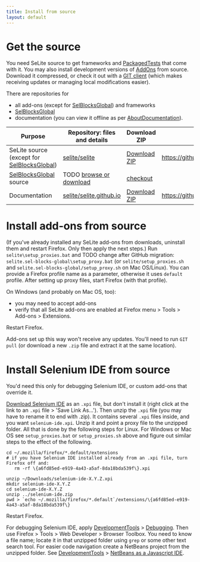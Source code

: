 ```yaml
---
title: Install from source
layout: default
---
```


# Get the source #
You need SeLite source to get frameworks and [PackagedTests](PackagedTests) that come with it. You may also install development versions of [AddOns](AddOns) from source. Download it compressed, or check it out with a [GIT client](http://git-scm.com/downloads) (which makes receiving updates or managing local modifications easier).

There are repositories for

* all add-ons (except for [SelBlocksGlobal](SelBlocksGlobal)) and frameworks
* [SelBlocksGlobal](SelBlocksGlobal)
* documentation (you can view it offline as per [AboutDocumentation](AboutDocumentation)).

| **Purpose**                        | **Repository: files and details** | **Download ZIP** | **Clone from GIT** |
|--------------------------------------|---------------------------------------|-----------------------|------|
| SeLite source (except for [SelBlocksGlobal](SelBlocksGlobal)) | [selite/selite](https://github.com/selite/selite) | [Download ZIP](https://github.com/selite/selite/archive/master.zip) | https://github.com/selite/selite.git |
| [SelBlocksGlobal](SelBlocksGlobal) source                | TODO [browse or download](https://code.google.com/p/selite/source/browse?repo=sel-blocks-global) | [checkout](https://code.google.com/p/selite/source/checkout?repo=sel-blocks-global) |
| Documentation                | [selite/selite.github.io](https://github.com/selite/selite.github.io) | [Download ZIP](https://github.com/selite/selite.github.io/archive/master.zip) | https://github.com/selite/selite.github.io.git |

# Install add-ons from source #
(If you've already installed any SeLite add-ons from downloads, uninstall them and restart Firefox. Only then apply the next steps.) Run `selite\setup_proxies.bat` and TODO change after GitHub migration: `selite.sel-blocks-global\setup_proxy.bat` (or `selite/setup_proxies.sh` and `selite.sel-blocks-global/setup_proxy.sh` on Mac OS/Linux). You can provide a Firefox profile name as a parameter, otherwise it uses `default` profile. After setting up proxy files, start Firefox (with that profile).

On Windows (and probably on Mac OS, too):

  * you may need to accept add-ons
  * verify that all SeLite add-ons are enabled at Firefox menu > Tools > Add-ons > Extensions.

Restart Firefox.

Add-ons set up this way won't receive any updates. You'll need to run `GIT pull` (or download a new `.zip` file and extract it at the same location).

# Install Selenium IDE from source #
You'd need this only for debugging Selenium IDE, or custom add-ons that override it.

[Download Selenium IDE](http://docs.seleniumhq.org/download/) as an `.xpi` file, but don't install it (right click at the link to an `.xpi` file >  'Save Link As...'). Then unzip the `.xpi` file (you may have to rename it to end with .zip). It contains several `.xpi` files inside, and you want `selenium-ide.xpi`. Unzip it and point a proxy file to the unzipped folder. All that is done by the following steps for Linux. For Windows or Mac OS see `setup_proxies.bat` or `setup_proxies.sh` above and figure out similar steps to the effect of the following.

```
cd ~/.mozilla/firefox/*.default/extensions
# if you have Selenium IDE installed already from an .xpi file, turn Firefox off and:
   rm -rf \{a6fd85ed-e919-4a43-a5af-8da18bda539f\}.xpi

unzip ~/Downloads/selenium-ide-X.Y.Z.xpi
mkdir selenium-ide-X.Y.Z
cd selenium-ide-X.Y.Z
unzip ../selenium-ide.zip
pwd > `echo ~/.mozilla/firefox/*.default`/extensions/\{a6fd85ed-e919-4a43-a5af-8da18bda539f\}
```

Restart Firefox.

For debugging Selenium IDE, apply [DevelopmentTools](DevelopmentTools) > [Debugging](DevelopmentTools#debugging). Then use Firefox > Tools > Web Developer > Browser Toolbox. You need to know a file name; locate it in that unzipped folder using `grep` or some other text search tool. For easier code navigation create a NetBeans project from the unzipped folder. See [DevelopmentTools](DevelopmentTools) > [NetBeans as a Javascript IDE](DevelopmentTools#netbeans-as-a-javascript-ide).